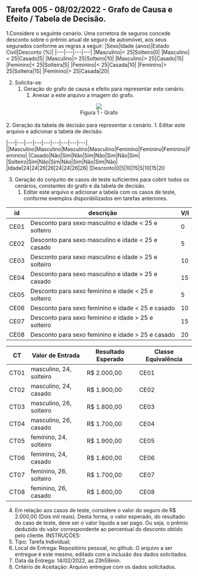 ## Tarefa 005 - 08/02/2022 - Grafo de Causa e Efeito / Tabela de Decisão.

1.Considere o seguinte cenário: Uma corretora de seguros concede desconto sobre o prêmio anual de seguro de automóvel, aos seus segurados conforme as regras a seguir:
|Sexo|Idade (anos)|Estado Civil|Desconto (%)|
|---|---|---|---|
|Masculino|< 25|Solteiro|0|
|Masculino|< 25|Casado|5|
|Masculino|> 25|Solteiro|10|
|Masculino|> 25|Casado|15|
|Feminino|< 25|Solteira|5|
|Feminino|< 25|Casada|10|
|Feminino|> 25|Solteira|15|
|Feminino|> 25|Casada|20|


2. Solicita-se:
   1. Geração do grafo de causa e efeito para representar este cenário.
      1. Anexar a este arquivo a imagem do grafo.

<!--![Figura 1 - Grafo-->
<div align="center">
  <img src="./imagens/grafo_causa_efeito.png">
  <figcaption>Figura 1 - Grafo</figcaption>
  </div>
<br>
   2. Geração da tabela de decisão para representar o cenário.
      1. Editar este arquivo e adicionar a tabela de decisão.

|---|---|---|---|---|---|---|---|---|
||Masculino|Masculino|Masculino|Masculino|Feminino|Feminino|Feminino|Feminino|
|Casado|Não|Sim|Não|Sim|Não|Sim|Não|Sim|
|Solteiro|Sim|Não|Sim|Não|Sim|Não|Sim|Não|
|Idade|24|24|26|26|24|24|26|26|
|Desconto|0|5|10|15|5|10|15|20

   3. Geração do conjunto de casos de teste suficientes para cobrir todos os cenários, constantes do grafo e da tabela de decisão.
      1. Editar este arquivo e adicionar a tabela com os casos de teste, conforme exemplos disponibilizados em tarefas anteriores.

|id|descrição|V/I|
|--|--|--|
|CE01|Desconto para sexo masculino e idade < 25 e solteiro|0|
|CE02|Desconto para sexo masculino e idade < 25 e casado|5|
|CE03|Desconto para sexo masculino e idade > 25 e solteiro|10|
|CE04|Desconto para sexo masculino e idade > 25 e casado|15|
|CE05|Desconto para sexo feminino e idade < 25 e solteiro|5|
|CE06|Desconto para sexo feminino e idade < 25 e casado|10|
|CE07|Desconto para sexo feminino e idade > 25 e solteiro|15|
|CE08|Desconto para sexo feminino e idade > 25 e casado|20|

|CT|Valor de Entrada|Resultado Esperado|Classe Equivalência|
|--|--|--|--|
|CT01|masculino, 24, solteiro|R$ 2.000,00|CE01|
|CT02|masculino, 24, casado|R$ 1.900,00|CE02|
|CT03|masculino, 26, solteiro|R$ 1.800,00|CE03|
|CT04|masculino, 26, casado|R$ 1.700,00|CE04|
|CT05|feminino, 24, solteiro|R$ 1.900,00|CE05|
|CT06|feminino, 24, casado|R$ 1.800,00|CE06|
|CT07|feminino, 26, solteiro|R$ 1.700,00|CE07|
|CT08|feminino, 26, casado|R$ 1.600,00|CE08|

   4. Em relação aos casos de teste, considere o valor do seguro de R$ 2.000,00 (Dois mil reais). Desta forma, o valor esperado, do resultado do caso de teste, deve ser o valor líquido a ser pago. Ou seja, o prêmio deduzido do valor correspondente ao percentual do desconto obtido pelo cliente.
INSTRUÇÕES:
1. Tipo: Tarefa Individual;
2. Local de Entrega: Repositório pessoal, no github. O arquivo a ser entregue é este mesmo, editado com a inclusão dos dados solicitados.
3. Data da Entrega: 14/02/2022, as 23h59min.
4. Critério de Aceitação: Arquivo entregue com os dados solicitados.
